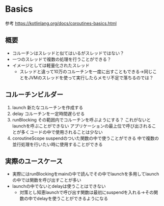 # Basics

参考 https://kotlinlang.org/docs/coroutines-basics.html

## 概要
- コルーチンはスレッドと似てはいるがスレッドではない？
- 一つのスレッドで複数の処理を行うことができる？
- イメージとしては軽量化されたスレッド
  - スレッドと違って10万のコルーチンを一度に出すこともできる→同じことをJVMのスレッドを使って実行したらメモリ不足で落ちるのでは？

## コルーチンビルダー
1. launch
   新たなコルーチンを作成する
2. delay
   コルーチンを一定時間遅らせる
3. runBlocking
   その範囲内でコルーチンを呼ぶようにする？
    これがないとlaunchを呼ぶことができない
    アプリケーションの最上位で呼び出されることが多くコードの中で使用されることは少ない
4. coroutineScope
   suspendのついた関数の中で使うことができる
   中で複数の並行処理を行いたい時に使用することができる

## 実際のユースケース
- 実際にはrunBlockingをmainの中で読んでその中でlaunchを多用してlaunchの中では関数を呼び出すことが多い
- launchの中でないとdelayは使うことはできない
  - 対策とし知恵launchで呼び出す関数は最初にsuspendを入れる→その関数の中でdelayを使うことができるようになる

